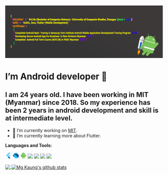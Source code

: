 [![Believe Developer.](https://github.com/dev-mgkaung/dev-mgkaung/blob/master/mycovers_photo.png)](https://play.google.com/store/apps/developer?id=Believe+Developer)

# I’m  Android developer  👋
## I am 24 years old. I have been working in MIT (Myanmar) since 2018. So my experience has been 2 years in android development and skill is at intermediate level.

- 🔭 I’m currently working on [MIT](http://www.mit.com.mm/).
- 🌱 I’m currently learning more about Flutter.

**Languages and Tools:**  

<code><img height="20" src="https://raw.githubusercontent.com/github/explore/80688e429a7d4ef2fca1e82350fe8e3517d3494d/topics/flutter/flutter.png"></code>
<code><img height="20" src="https://raw.githubusercontent.com/github/explore/80688e429a7d4ef2fca1e82350fe8e3517d3494d/topics/dart/dart.png"></code>
<code><img height="20" src="https://raw.githubusercontent.com/github/explore/80688e429a7d4ef2fca1e82350fe8e3517d3494d/topics/android/android.png"></code>
<code><img height="20" src="https://cdn.worldvectorlogo.com/logos/kotlin-1.svg"></code>
<code><img height="20" src="https://image.flaticon.com/icons/png/512/226/226777.png"></code>
<code><img height="20" src="https://upload.wikimedia.org/wikipedia/commons/thumb/c/c2/Adobe_XD_CC_icon.svg/1200px-Adobe_XD_CC_icon.svg.png"></code>
<code><img height="20" src="https://encrypted-tbn0.gstatic.com/images?q=tbn%3AANd9GcR3aOGYknSR_NQQRLZXKaezqpYRu7a4b8nUcg&usqp=CAU"></code>   


<a href="https://github.com/dev-mgkaung">
  <img align="center" src="https://github-readme-stats.vercel.app/api/top-langs/?username=dev-mgkaung&theme=light&hide_langs_below=1" />
</a>
<a href="https://github.com/dev-mgkaung">
 <img align="center" src="https://github-readme-stats.vercel.app/api?username=dev-mgkaung&show_icons=true&theme=radical&line_height=27" alt="Mg Kaung's github stats"/>
</a>

